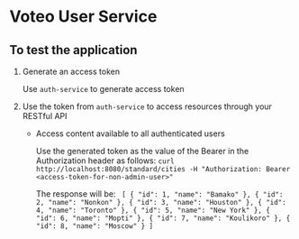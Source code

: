 # Voteo User Service
## To test the application
 1. Generate an access token
 
    Use `auth-service` to generate access token

 2. Use the token from `auth-service` to access resources through your RESTful API

    * Access content available to all authenticated users

        Use the generated token  as the value of the Bearer in the Authorization header as follows:
        `curl  http://localhost:8080/standard/cities -H "Authorization: Bearer <access-token-for-non-admin-user>" `

        The response will be:
        `
        [
          {
            "id": 1,
            "name": "Bamako"
          },
          {
            "id": 2,
            "name": "Nonkon"
          },
          {
            "id": 3,
            "name": "Houston"
          },
          {
            "id": 4,
            "name": "Toronto"
          },
          {
            "id": 5,
            "name": "New York"
          },
          {
            "id": 6,
            "name": "Mopti"
          },
          {
            "id": 7,
            "name": "Koulikoro"
          },
          {
            "id": 8,
            "name": "Moscow"
          }
        ]`